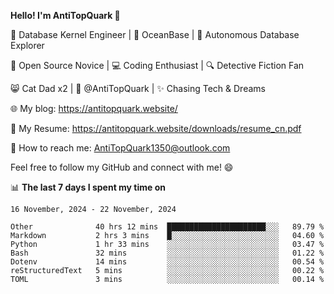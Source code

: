 
**Hello! I'm AntiTopQuark 👋**

🔧 Database Kernel Engineer | 🌊 OceanBase | 🤖 Autonomous Database Explorer

🌱 Open Source Novice | 💻 Coding Enthusiast | 🔍 Detective Fiction Fan

😸 Cat Dad x2 | 🎉 @AntiTopQuark | ✨ Chasing Tech & Dreams

🌐 My blog: https://antitopquark.website/

📄 My Resume: https://antitopquark.website/downloads/resume_cn.pdf

📧 How to reach me: AntiTopQuark1350@outlook.com

Feel free to follow my GitHub and connect with me! 😄

📊 **The last 7 days I spent my time on** 

<!--START_SECTION:waka-->
```text
16 November, 2024 - 22 November, 2024

Other              40 hrs 12 mins  ██████████████████████░░░   89.79 % 
Markdown           2 hrs 3 mins    █░░░░░░░░░░░░░░░░░░░░░░░░   04.60 % 
Python             1 hr 33 mins    ░░░░░░░░░░░░░░░░░░░░░░░░░   03.47 % 
Bash               32 mins         ░░░░░░░░░░░░░░░░░░░░░░░░░   01.22 % 
Dotenv             14 mins         ░░░░░░░░░░░░░░░░░░░░░░░░░   00.54 % 
reStructuredText   5 mins          ░░░░░░░░░░░░░░░░░░░░░░░░░   00.22 % 
TOML               3 mins          ░░░░░░░░░░░░░░░░░░░░░░░░░   00.14 %
```
<!--END_SECTION:waka-->



